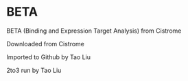 # BETA
BETA (Binding and Expression Target Analysis) from Cistrome

Downloaded from Cistrome

Imported to Github by Tao Liu

2to3 run by Tao Liu
